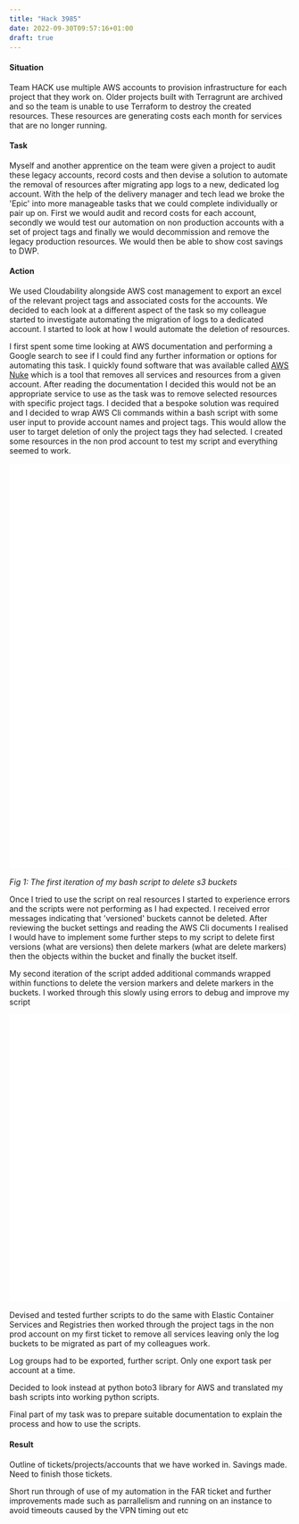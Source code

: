 ```yaml
---
title: "Hack 3985"
date: 2022-09-30T09:57:16+01:00
draft: true
---
```


#### Situation

Team HACK use multiple AWS accounts to provision infrastructure for each project that they work on. Older projects built with Terragrunt are archived and so the team is unable to use Terraform to destroy the created resources. These resources are generating costs each month for services that are no longer running.

#### Task

Myself and another apprentice on the team were given a project to audit these legacy accounts, record costs and then devise a solution to automate the removal of resources after migrating app logs to a new, dedicated log account. With the help of the delivery manager and tech lead we broke the 'Epic' into more manageable tasks that we could complete individually or pair up on. First we would audit and record costs for each account, secondly we would test our automation on non production accounts with a set of project tags and finally we would decommission and remove the legacy production resources. We would then be able to show cost savings to DWP.

#### Action

We used Cloudability alongside AWS cost management to export an excel of the relevant project tags and associated costs for the accounts.
We decided to each look at a different aspect of the task so my colleague started to investigate automating the migration of logs to a dedicated account. I started to look at how I would automate the deletion of resources.

I first spent some time looking at AWS documentation and performing a Google search to see if I could find any further information or options for automating this task. I quickly found software that was available called [AWS Nuke](https://github.com/rebuy-de/aws-nuke) which is a tool that removes all services and resources from a given account. After reading the documentation I decided this would not be an appropriate service to use as the task was to remove selected resources with specific project tags. I decided that a bespoke solution was required and I decided to wrap AWS Cli commands within a bash script with some user input to provide account names and project tags. This would allow the user to target deletion of only the project tags they had selected. I created some resources in the non prod account to test my script and everything seemed to work.

![First iteration of the bash script](bash1.svg)

*Fig 1: The first iteration of my bash script to delete s3 buckets*

Once I tried to use the script on real resources I started to experience errors and the scripts were not performing as I had expected. I received error messages indicating that 'versioned' buckets cannot be deleted. After reviewing the bucket settings and reading the AWS Cli documents I realised I would have to implement some further steps to my script to delete first versions (what are versions) then delete markers (what are delete markers) then the objects within the bucket and finally the bucket itself.

My second iteration of the script added additional commands wrapped within functions to delete the version markers and delete markers in the buckets. I worked through this slowly using errors to debug and improve my script

![Second iteration of the bash script](bash2.svg)

Devised and tested further scripts to do the same with Elastic Container Services and Registries then worked through the project tags in the non prod account on my first ticket to remove all services leaving only the log buckets to be migrated as part of my colleagues work.

Log groups had to be exported, further script. Only one export task per account at a time.

Decided to look instead at python boto3 library for AWS and translated my bash scripts into working python scripts.

Final part of my task was to prepare suitable documentation to explain the process and how to use the scripts.

#### Result

Outline of tickets/projects/accounts that we have worked in. Savings made. Need to finish those tickets.

Short run through of use of my automation in the FAR ticket and further improvements made such as parrallelism and running on an instance to avoid timeouts caused by the VPN timing out etc
